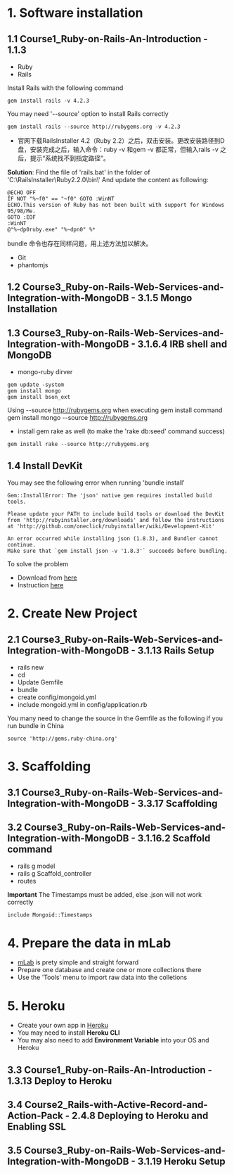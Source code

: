 # 1. Software installation

## 1.1 Course1_Ruby-on-Rails-An-Introduction - 1.1.3

* Ruby
* Rails

Install Rails with the following command

```
gem install rails -v 4.2.3
```

You may need '--source' option to install Rails correctly

```
gem install rails --source http://rubygems.org -v 4.2.3
```

* 官网下载RailsInstaller 4.2（Ruby 2.2）之后，双击安装。更改安装路径到D盘，安装完成之后，输入命令：ruby -v 和gem -v 都正常，但输入rails -v 之后，提示“系统找不到指定路径”。

**Solution**:
Find the file of 'rails.bat' in the folder of  'C:\\RailsInstaller\\Ruby2.2.0\\bin\\'
And update the content as following:

```
@ECHO OFF
IF NOT "%~f0" == "~f0" GOTO :WinNT
ECHO.This version of Ruby has not been built with support for Windows 95/98/Me.
GOTO :EOF
:WinNT
@"%~dp0ruby.exe" "%~dpn0" %*
```

bundle 命令也存在同样问题，用上述方法加以解决。

* Git
* phantomjs

## 1.2 Course3_Ruby-on-Rails-Web-Services-and-Integration-with-MongoDB - 3.1.5 Mongo Installation

## 1.3 Course3_Ruby-on-Rails-Web-Services-and-Integration-with-MongoDB - 3.1.6.4 IRB shell and MongoDB

* mongo-ruby dirver

```
gem update -system
gem install mongo
gem install bson_ext
```

Using  --source http://rubygems.org when executing gem install command
gem install mongo --source http://rubygems.org

* install gem rake as well (to make the 'rake db:seed' command success)

```
gem install rake --source http://rubygems.org
```

## 1.4 Install DevKit

You may see the following error when running 'bundle install'

```
Gem::InstallError: The 'json' native gem requires installed build tools.

Please update your PATH to include build tools or download the DevKit
from 'http://rubyinstaller.org/downloads' and follow the instructions
at 'http://github.com/oneclick/rubyinstaller/wiki/Development-Kit'

An error occurred while installing json (1.8.3), and Bundler cannot continue.
Make sure that `gem install json -v '1.8.3'` succeeds before bundling.
```

To solve the problem

* Download from [here](http://rubyinstaller.org/downloads)
* Instruction [here](https://github.com/oneclick/rubyinstaller/wiki/Development-Kit)


# 2. Create New Project

## 2.1 Course3_Ruby-on-Rails-Web-Services-and-Integration-with-MongoDB - 3.1.13 Rails Setup

* rails new <project name>
* cd <project folder>
* Update Gemfile
* bundle
* create config/mongoid.yml
* include mongoid.yml in config/application.rb

You many need to change the source in the Gemfile as the following if you run bundle in China

```
source 'http://gems.ruby-china.org'
```

# 3. Scaffolding

## 3.1 Course3_Ruby-on-Rails-Web-Services-and-Integration-with-MongoDB - 3.3.17 Scaffolding

## 3.2 Course3_Ruby-on-Rails-Web-Services-and-Integration-with-MongoDB - 3.1.16.2 Scaffold command

* rails g model
* rails g Scaffold_controller
* routes

**Important**
The Timestamps must be added, else .json will not work correctly

```
include Mongoid::Timestamps
```

# 4. Prepare the data in mLab

* [mLab](https://mlab.com/) is prety simple and straight forward
* Prepare one database and create one or more collections there
* Use the 'Tools' menu to import raw data into the colletions

# 5. Heroku

* Create your own app in [Heroku](https://heroku.com)
* You may need to install **Heroku CLI**
* You may also need to add **Environment Variable** into your OS and Heroku

## 3.3 Course1_Ruby-on-Rails-An-Introduction - 1.3.13 Deploy to Heroku

## 3.4 Course2_Rails-with-Active-Record-and-Action-Pack - 2.4.8 Deploying to Heroku and Enabling SSL

## 3.5 Course3_Ruby-on-Rails-Web-Services-and-Integration-with-MongoDB - 3.1.19 Heroku Setup
